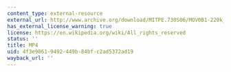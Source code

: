 ```yaml
---
content_type: external-resource
external_url: http://www.archive.org/download/MITPE.730S06/MOV0B1-220k_512kb.mp4
has_external_license_warning: true
license: https://en.wikipedia.org/wiki/All_rights_reserved
status: ''
title: MP4
uid: 4f3e9861-9492-449b-84bf-c2ad5372ad19
wayback_url: ''
---
```

